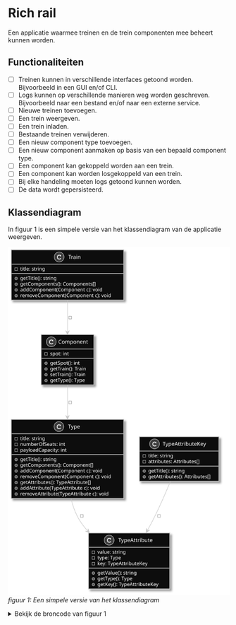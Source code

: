# Rich rail

Een applicatie waarmee treinen en de trein componenten mee beheert kunnen worden.

## Functionaliteiten

- [ ] Treinen kunnen in verschillende interfaces getoond worden. Bijvoorbeeld in een GUI en/of CLI.
- [ ] Logs kunnen op verschillende manieren weg worden geschreven. Bijvoorbeeld naar een bestand en/of naar een externe service.
- [ ] Nieuwe treinen toevoegen.
- [ ] Een trein weergeven.
- [ ] Een trein inladen.
- [ ] Bestaande treinen verwijderen.
- [ ] Een nieuw component type toevoegen.
- [ ] Een nieuw component aanmaken op basis van een bepaald component type.
- [ ] Een component kan gekoppeld worden aan een trein.
- [ ] Een component kan worden losgekoppeld van een trein.
- [ ] Bij elke handeling moeten logs getoond kunnen worden.
- [ ] De data wordt gepersisteerd. 

## Klassendiagram

In figuur 1 is een simpele versie van het klassendiagram van de applicatie weergeven.

![figuur 1](./docs/assets/simpel-klassendiagram.svg)
_figuur 1: Een simpele versie van het klassendiagram_

<details><summary>Bekijk de broncode van figuur 1</summary>
<p>
```plantuml:simpel-klassendiagram
class Train {
  - name: string
  + getComponents(): Components[]
  + addComponent(Component c): void
  + removeComponent(Component c): void
}

class Type {
  - name: string
  - numberOfSeats: int
  - payloadCapacity: int
  + getNumberOfSeats(): int
  + getPayloadCapacity(): int
}

class Component {
  - order: int
  + getOrder(): int
  + getType(): Type
}

Train --> Component: - components: Components[]
Component --> Type: - type: Type
```
</p>
</details>
